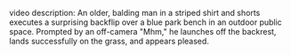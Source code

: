 video description: An older, balding man in a striped shirt and shorts executes a surprising backflip over a blue park bench in an outdoor public space. Prompted by an off-camera "Mhm," he launches off the backrest, lands successfully on the grass, and appears pleased.